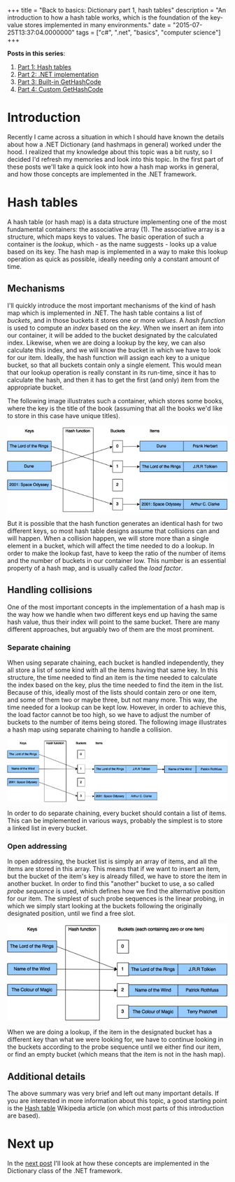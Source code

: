 +++
title = "Back to basics: Dictionary part 1, hash tables"
description = "An introduction to how a hash table works, which is the foundation of the key-value stores implemented in many environments."
date = "2015-07-25T13:37:04.0000000"
tags = ["c#", ".net", "basics", "computer science"]
+++

**Posts in this series**:

1. [Part 1: Hash tables](/back-to-basics-dictionary-part-1)
2. [Part 2: .NET implementation](/back-to-basics-dictionary-part-2-net-implementation)
3. [Part 3: Built-in GetHashCode](/back-to-basics-dictionary-part-3-built-in-gethashcode)
4. [Part 4: Custom GetHashCode](/back-to-basics-dictionary-part-4-custom-gethashcode)

# Introduction

Recently I came across a situation in which I should have known the details about how a .NET Dictionary (and hashmaps in general) worked under the hood.
I realized that my knowledge about this topic was a bit rusty, so I decided I'd refresh my memories and look into this topic.
In the first part of these posts we'll take a quick look into how a hash map works in general, and how those concepts are implemented in the .NET framework.

# Hash tables

A hash table (or hash map) is a data structure implementing one of the most fundamental containers: the associative array (1). The associative array is a structure, which maps keys to values. The basic operation of such a container is the *lookup*, which - as the name suggests - looks up a value based on its key.
The hash map is implemented in a way to make this lookup operation as quick as possible, ideally needing only a constant amount of time.

## Mechanisms

I'll quickly introduce the most important mechanisms of the kind of hash map which is implemented in .NET.
The hash table contains a list of *buckets*, and in those buckets it stores one or more *values*. A *hash function* is used to compute an *index* based on the *key*. When we insert an item into our container, it will be added to the bucket designated by the calculated index.
Likewise, when we are doing a lookup by the key, we can also calculate this index, and we will know the bucket in which we have to look for our item.
Ideally, the hash function will assign each key to a unique bucket, so that all buckets contain only a single element. This would mean that our lookup operation is really constant in its run-time, since it has to calculate the hash, and then it has to get the first (and only) item from the appropriate bucket.

The following image illustrates such a container, which stores some books, where the key is the title of the book (assuming that all the books we'd like to store in this case have unique titles).

![Structure of a basic hash map](/images/2015/07/Basic-hash-map.png)

But it is possible that the hash function generates an identical hash for two different keys, so most hash table designs assume that collisions can and will happen.
When a collision happen, we will store more than a single element in a bucket, which will affect the time needed to do a lookup. In order to make the lookup fast, have to keep the ratio of the number of items and the number of buckets in our container low. This number is an essential property of a hash map, and is usually called the *load factor*.

## Handling collisions

One of the most important concepts in the implementation of a hash map is the way how we handle when two different keys end up having the same hash value, thus their index will point to the same bucket.
There are many different approaches, but arguably two of them are the most prominent.

### Separate chaining

When using separate chaining, each bucket is handled independently, they all store a list of some kind with all the items having that same key. In this structure, the time needed to find an item is the time needed to calculate the index based on the key, plus the time needed to find the item in the list.
Because of this, ideally most of the lists should contain zero or one item, and some of them two or maybe three, but not many more. This way, the time needed for a lookup can be kept low. However, in order to achieve this, the load factor cannot be too high, so we have to adjust the number of buckets to the number of items being stored.
The following image illustrates a hash map using separate chaining to handle a collision.

![Separate chaining with one collision](/images/2015/07/Hash-map-sep-chaining.png)

In order to do separate chaining, every bucket should contain a list of items. This can be implemented in various ways, probably the simplest is to store a linked list in every bucket.

### Open addressing

In open addressing, the bucket list is simply an array of items, and all the items are stored in this array. This means that if we want to insert an item, but the bucket of the item's key is already filled, we have to store the item in another bucket.
In order to find this "another" bucket to use, a so called *probe sequence* is used, which defines how we find the alternative position for our item. The simplest of such probe sequences is the linear probing, in which we simply start looking at the buckets following the originally designated position, until we find a free slot.

![Open addressing with one collision](/images/2015/07/Hash-map-open-addressing.png)

When we are doing a lookup, if the item in the designated bucket has a different key than what we were looking for, we have to continue looking in the buckets according to the probe sequence until we either find our item, or find an empty bucket (which means that the item is not in the hash map).

## Additional details

The above summary was very brief and left out many important details. If you are interested in more information about this topic, a good starting point is the [Hash table](https://en.wikipedia.org/wiki/Hash_table) Wikipedia article (on which most parts of this introduction are based).

# Next up

In the [next post](/back-to-basics-dictionary-part-2-net-implementation) I'll look at how these concepts are implemented in the Dictionary class of the .NET framework.
